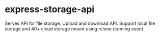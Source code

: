 # express-storage-api
Serves API for file storage. Upload and download API. Support local file storage and 40+ cloud storage mount using rclone (coming soon)

